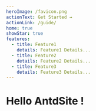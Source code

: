 ```yaml
---
heroImage: /favicon.png
actionText: Get Started →
actionLink: /guide/
home: true
showStar: true
features:
  - title: Feature1
    details: Feature1 Details...
  - title: Feature2
    details: Feature2 Details...
  - title: Feature3
    details: Feature3 Details...
---
```


# Hello AntdSite !
